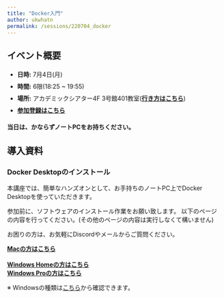 ```yaml
---
title: "Docker入門"
author: ukwhatn 
permalink: /sessions/220704_docker
---
```


## イベント概要

<ul style="line-height: 2">
    <li><span style="font-weight:bold">日時:</span> 7月4日(月)</li>
    <li><span style="font-weight:bold">時間:</span> 6限(18:25 ~ 19:55)</li>
    <li><span style="font-weight:bold">場所:</span> アカデミックシアター4F 3号館401教室(<a href="/guide/route/3-401" style="font-weight:bold" target="_blank">行き方はこちら</a>)</li>
    <li><a href="https://forms.gle/2TdQ1yAypes2EmXQ8" style="font-weight: bold" target="_blank">参加登録はこちら</a></li>
</ul>

<span style="font-weight:bold">当日は、かならずノートPCをお持ちください。</span>

## 導入資料

### Docker Desktopのインストール

本講座では、簡単なハンズオンとして、お手持ちのノートPC上でDocker Desktopを使っていただきます。

参加前に、ソフトウェアのインストール作業をお願い致します。
以下のページの内容を行ってください。(その他のページの内容は実行しなくて構いません)

お困りの方は、お気軽にDiscordやメールからご質問ください。

<a href="https://docs.docker.jp/docker-for-mac/install.html" style="font-weight:bold" target="_blank">Macの方はこちら</a><br><br>
<a href="https://docs.docker.jp/docker-for-windows/install-windows-home.html" style="font-weight:bold" target="_blank">Windows Homeの方はこちら</a><br>
<a href="https://docs.docker.jp/docker-for-windows/install.html" style="font-weight:bold" target="_blank">Windows Proの方はこちら</a><br>

※ Windowsの種類は<a href="https://pc-karuma.net/windows-10-edition/" target="_blank">こちら</a>から確認できます。



